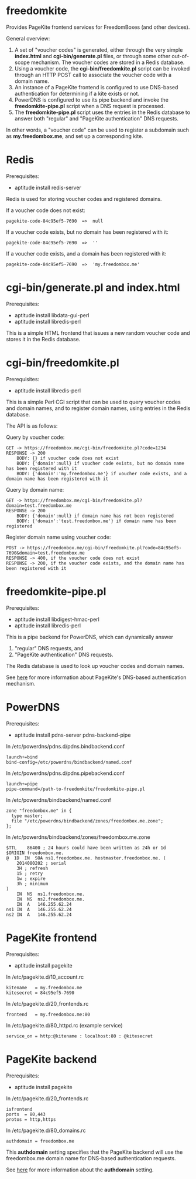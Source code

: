 freedomkite
===========

Provides PageKite frontend services for FreedomBoxes (and other devices).

General overview:

1. A set of "voucher codes" is generated, either through the very simple **index.html** and **cgi-bin/generate.pl** files, or through some other out-of-scope mechanism. The voucher codes are stored in a Redis database.
2. Using a voucher code, the **cgi-bin/freedomkite.pl** script can be invoked through an HTTP POST call to associate the voucher code with a domain name.
3. An instance of a PageKite frontend is configured to use DNS-based authentication for determining if a kite exists or not.
4. PowerDNS is configured to use its pipe backend and invoke the **freedomkite-pipe.pl** script when a DNS request is processed.
5. The **freedomkite-pipe.pl** script uses the entries in the Redis database to answer both "regular" and "PageKite authentication" DNS requests.

In other words, a "voucher code" can be used to register a subdomain such as **my.freedombox.me**, and set up a corresponding kite.

Redis
=====

Prerequisites:

* aptitude install redis-server

Redis is used for storing voucher codes and registered domains.

If a voucher code does not exist:

	pagekite-code-84c95ef5-7690  =>  null

If a voucher code exists, but no domain has been registered with it:

	pagekite-code-84c95ef5-7690  =>  ''

If a voucher code exists, and a domain has been registered with it:

	pagekite-code-84c95ef5-7690  =>  'my.freedombox.me'

cgi-bin/generate.pl and index.html
==================================

Prerequisites:

* aptitude install libdata-gui-perl
* aptitude install libredis-perl

This is a simple HTML frontend that issues a new random voucher code and stores it in the Redis database.

cgi-bin/freedomkite.pl
======================

Prerequisites:

* aptitude install libredis-perl

This is a simple Perl CGI script that can be used to query voucher codes and domain names, and to register domain names, using entries in the Redis database.

The API is as follows:

Query by voucher code:

	GET -> https://freedombox.me/cgi-bin/freedomkite.pl?code=1234
	RESPONSE -> 200 
		BODY: {} if voucher code does not exist
		BODY: {'domain':null} if voucher code exists, but no domain name has been registered with it
		BODY: {'domain':'my.freedombox.me'} if voucher code exists, and a domain name has been registered with it

Query by domain name:

	GET -> https://freedombox.me/cgi-bin/freedomkite.pl?domain=test.freedombox.me
	RESPONSE -> 200 
		BODY: {'domain':null} if domain name has not been registered
		BODY: {'domain':'test.freedombox.me'} if domain name has been registered

Register domain name using voucher code:

	POST -> https://freedombox.me/cgi-bin/freedomkite.pl?code=84c95ef5-7690&domain=test.freedombox.me
	RESPONSE -> 400, if the voucher code does not exist
	RESPONSE -> 200, if the voucher code exists, and the domain name has been registered with it

freedomkite-pipe.pl
===================

Prerequisites:

* aptitude install libdigest-hmac-perl
* aptitude install libredis-perl

This is a pipe backend for PowerDNS, which can dynamically answer
1. "regular" DNS requests, and
1. "PageKite authentication" DNS requests.

The Redis database is used to look up voucher codes and domain names.

See [here](http://pagekite.net/wiki/Howto/DnsBasedAuthentication) for more information about PageKite's DNS-based authentication mechanism.

PowerDNS
========

Prerequisites:

* aptitude install pdns-server pdns-backend-pipe

In /etc/powerdns/pdns.d/pdns.bindbackend.conf

	launch+=bind
	bind-config=/etc/powerdns/bindbackend/named.conf

In /etc/powerdns/pdns.d/pdns.pipebackend.conf

	launch+=pipe
	pipe-command=/path-to-freedomkite/freedomkite-pipe.pl

In /etc/powerdns/bindbackend/named.conf

	zone "freedombox.me" in {
	  type master;
	  file "/etc/powerdns/bindbackend/zones/freedombox.me.zone";
	};


In /etc/powerdns/bindbackend/zones/freedombox.me.zone

	$TTL    86400 ; 24 hours could have been written as 24h or 1d
	$ORIGIN freedombox.me.
	@  1D  IN  SOA ns1.freedombox.me. hostmaster.freedombox.me. (
		2014080202 ; serial
		3H ; refresh
		15 ; retry
		1w ; expire
		3h ; minimum
	)
		IN	NS	ns1.freedombox.me.
		IN	NS	ns2.freedombox.me.
		IN	A	146.255.62.24
	ns1	IN	A	146.255.62.24
	ns2	IN	A	146.255.62.24

PageKite frontend
=================

Prerequisites:

* aptitude install pagekite

In /etc/pagekite.d/10_account.rc

	kitename   = my.freedombox.me
	kitesecret = 84c95ef5-7690

In /etc/pagekite.d/20_frontends.rc

	frontend   = my.freedombox.me:80

In /etc/pagekite.d/80_httpd.rc (example service)

	service_on = http:@kitename : localhost:80 : @kitesecret

PageKite backend
================

Prerequisites:

* aptitude install pagekite

In /etc/pagekite.d/20_frontends.rc

	isfrontend
	ports  = 80,443
	protos = http,https

In /etc/pagekite.d/80_domains.rc

	authdomain = freedombox.me

This **authdomain** setting specifies that the PageKite backend will use the freedombox.me domain name for DNS-based authentication requests.

See [here](https://pagekite.net/wiki/Floss/TechnicalManual/#h3fo) for more information about the **authdomain** setting.

